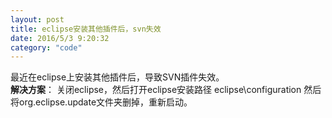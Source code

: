 ```yaml
---
layout: post
title: eclipse安装其他插件后，svn失效
date: 2016/5/3 9:20:32 
category: "code"
---
```


最近在eclipse上安装其他插件后，导致SVN插件失效。  
**解决方案**： 关闭eclipse，然后打开eclipse安装路径 eclipse\configuration 然后将org.eclipse.update文件夹删掉，重新启动。